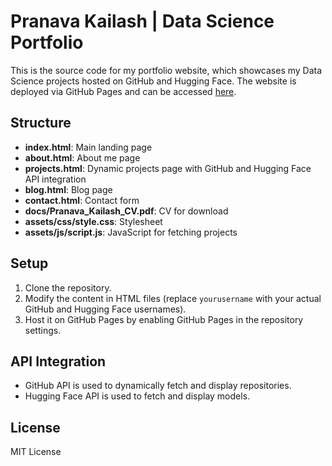 # Pranava Kailash | Data Science Portfolio

This is the source code for my portfolio website, which showcases my Data Science projects hosted on GitHub and Hugging Face. The website is deployed via GitHub Pages and can be accessed [here](https://yourusername.github.io).

## Structure

- **index.html**: Main landing page
- **about.html**: About me page
- **projects.html**: Dynamic projects page with GitHub and Hugging Face API integration
- **blog.html**: Blog page
- **contact.html**: Contact form
- **docs/Pranava_Kailash_CV.pdf**: CV for download
- **assets/css/style.css**: Stylesheet
- **assets/js/script.js**: JavaScript for fetching projects

## Setup

1. Clone the repository.
2. Modify the content in HTML files (replace `yourusername` with your actual GitHub and Hugging Face usernames).
3. Host it on GitHub Pages by enabling GitHub Pages in the repository settings.

## API Integration

- GitHub API is used to dynamically fetch and display repositories.
- Hugging Face API is used to fetch and display models.

## License

MIT License
